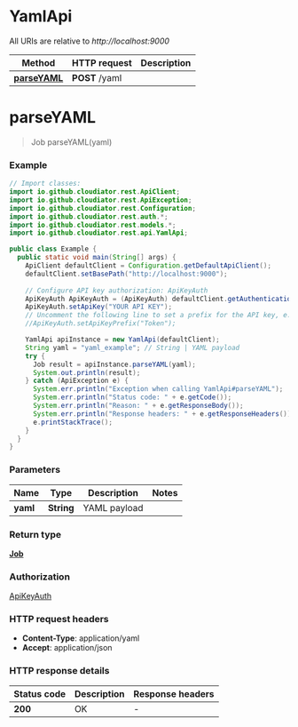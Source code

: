 # YamlApi

All URIs are relative to *http://localhost:9000*

Method | HTTP request | Description
------------- | ------------- | -------------
[**parseYAML**](YamlApi.md#parseYAML) | **POST** /yaml | 


<a name="parseYAML"></a>
# **parseYAML**
> Job parseYAML(yaml)



### Example
```java
// Import classes:
import io.github.cloudiator.rest.ApiClient;
import io.github.cloudiator.rest.ApiException;
import io.github.cloudiator.rest.Configuration;
import io.github.cloudiator.rest.auth.*;
import io.github.cloudiator.rest.models.*;
import io.github.cloudiator.rest.api.YamlApi;

public class Example {
  public static void main(String[] args) {
    ApiClient defaultClient = Configuration.getDefaultApiClient();
    defaultClient.setBasePath("http://localhost:9000");
    
    // Configure API key authorization: ApiKeyAuth
    ApiKeyAuth ApiKeyAuth = (ApiKeyAuth) defaultClient.getAuthentication("ApiKeyAuth");
    ApiKeyAuth.setApiKey("YOUR API KEY");
    // Uncomment the following line to set a prefix for the API key, e.g. "Token" (defaults to null)
    //ApiKeyAuth.setApiKeyPrefix("Token");

    YamlApi apiInstance = new YamlApi(defaultClient);
    String yaml = "yaml_example"; // String | YAML payload
    try {
      Job result = apiInstance.parseYAML(yaml);
      System.out.println(result);
    } catch (ApiException e) {
      System.err.println("Exception when calling YamlApi#parseYAML");
      System.err.println("Status code: " + e.getCode());
      System.err.println("Reason: " + e.getResponseBody());
      System.err.println("Response headers: " + e.getResponseHeaders());
      e.printStackTrace();
    }
  }
}
```

### Parameters

Name | Type | Description  | Notes
------------- | ------------- | ------------- | -------------
 **yaml** | **String**| YAML payload |

### Return type

[**Job**](Job.md)

### Authorization

[ApiKeyAuth](../README.md#ApiKeyAuth)

### HTTP request headers

 - **Content-Type**: application/yaml
 - **Accept**: application/json

### HTTP response details
| Status code | Description | Response headers |
|-------------|-------------|------------------|
**200** | OK |  -  |

